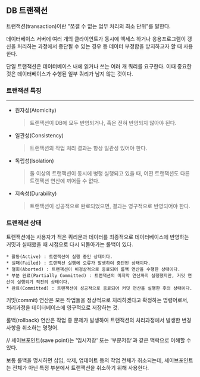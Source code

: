 ## DB 트랜잭션

트랜잭션(transaction)이란 "쪼갤 수 없는 업무 처리의 최소 단위"를 말한다.

데이터베이스 서버에 여러 개의 클라이언트가 동시에 액세스 하거나 응용프로그램이 갱신을 처리하는 과정에서 중단될 수 있는 경우 등 데이터 부정합을 방지하고자 할 때 사용한다.

단일 트랜잭션은 데이터베이스 내에 읽거나 쓰는 여러 개 쿼리를 요구한다. 이때 중요한 것은 데이터베이스가 수행된 일부 쿼리가 남지 않는 것이다.


### 트랜잭션 특징

---

- 원자성(Atomicity)

  > 트랜잭션이 DB에 모두 반영되거나, 혹은 전혀 반영되지 않아야 된다.

- 일관성(Consistency)

  > 트랜잭션의 작업 처리 결과는 항상 일관성 있어야 한다.

- 독립성(Isolation)

  > 둘 이상의 트랜잭션이 동시에 병행 실행되고 있을 때, 어떤 트랜잭션도 다른 트랜잭션 연산에 끼어들 수 없다.

- 지속성(Durability)

  > 트랜잭션이 성공적으로 완료되었으면, 결과는 영구적으로 반영되어야 한다.



### 트랜잭션 상태

트랜잭션에는 사용자가 적은 쿼리문과 데이터를 최종적으로 데이터베이스에 반영하는 커밋과 실패했을 때 시점으로 다시 되돌아가는 롤백이 있다.

    * 활동(Active) : 트랜잭션이 실행 중인 상태이다.
    * 실패(Failed) : 트랜잭션 실행에 오류가 발생하여 중단된 상태이다.
    * 철회(Aborted) : 트랜잭션이 비정상적으로 종료되어 롤백 연산을 수행한 상태이다.
    * 부분 완료(Partially Committed) : 트랜잭션의 마지막 연산까지 실행했지만, 커밋 연산이 실행되기 직전의 상태이다.
    * 완료(Committed) : 트랜잭션이 성공적으로 종료되어 커밋 연산을 실행한 후의 상태이다.
    
커밋(commit) 연산은 모든 작업들을 정상적으로 처리하겠다고 확정하는 명령어로서, 처리과정을 데이터베이스에 영구적으로 저장하는 것.

롤백(rollback) 연산은 작업 중 문제가 발생하여 트랜잭션의 처리과정에서 발생한 변경사항을 취소하는 명령어.

// 세이브포인트(save point)는 '임시저장' 또는 '부분저장'과 같은 맥락으로 이해할 수 있다. 

보통 롤백을 명시하면 삽입, 삭제, 업데이트 등의 작업 전체가 취소되는데, 세이브포인트는 전체가 아닌 특정 부분에서 트랜잭션을 취소하기 위해 사용한다. 
